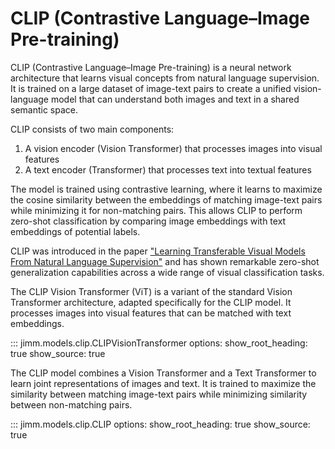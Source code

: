 # CLIP (Contrastive Language–Image Pre-training)

CLIP (Contrastive Language–Image Pre-training) is a neural network architecture that learns visual concepts from natural language supervision. It is trained on a large dataset of image-text pairs to create a unified vision-language model that can understand both images and text in a shared semantic space.

CLIP consists of two main components:
1. A vision encoder (Vision Transformer) that processes images into visual features
2. A text encoder (Transformer) that processes text into textual features

The model is trained using contrastive learning, where it learns to maximize the cosine similarity between the embeddings of matching image-text pairs while minimizing it for non-matching pairs. This allows CLIP to perform zero-shot classification by comparing image embeddings with text embeddings of potential labels.

CLIP was introduced in the paper ["Learning Transferable Visual Models From Natural Language Supervision"](https://arxiv.org/abs/2103.00020) and has shown remarkable zero-shot generalization capabilities across a wide range of visual classification tasks.

The CLIP Vision Transformer (ViT) is a variant of the standard Vision Transformer architecture, adapted specifically for the CLIP model. It processes images into visual features that can be matched with text embeddings.

::: jimm.models.clip.CLIPVisionTransformer
    options:
        show_root_heading: true
        show_source: true

The CLIP model combines a Vision Transformer and a Text Transformer to learn joint representations of images and text. It is trained to maximize the similarity between matching image-text pairs while minimizing similarity between non-matching pairs.

::: jimm.models.clip.CLIP
    options:
        show_root_heading: true
        show_source: true